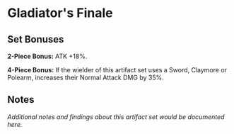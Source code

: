 # Gladiator's Finale

## Set Bonuses

**2-Piece Bonus:** ATK +18%.

**4-Piece Bonus:** If the wielder of this artifact set uses a Sword, Claymore or Polearm, increases their Normal Attack DMG by 35%.

## Notes

*Additional notes and findings about this artifact set would be documented here.*

